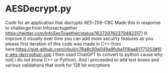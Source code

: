 # AESDecrypt.py
Code for an application that decrypts AES-256-CBC
Made this in response to challenge from Inforsectogether 
https://twitter.com/InfoSecTogether/status/1637207623794823171
Ill improve it visually over time you can add more secuirty features as you please
first iteration of this code was made in C++ from here:https://gist.github.com/irbull/c76a8c60e049a9fcba1116aa81771253#file-aes-decryption-cpp
I then used ChatGPT to convert to python cause why not( i do not know C++ or Python). And i proceeded to add text boxes and various validations that work for 128 bit encrptions
